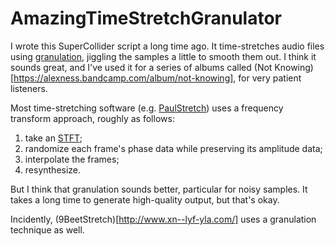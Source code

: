 # AmazingTimeStretchGranulator

I wrote this SuperCollider script a long time ago.  It time-stretches audio files using [granulation](https://en.wikipedia.org/wiki/Granular_synthesis), jiggling the samples a little to smooth them out.  I think it sounds great, and I've used it for a series of albums called (Not Knowing)[https://alexness.bandcamp.com/album/not-knowing], for very patient listeners.

Most time-stretching software (e.g. [PaulStretch](http://hypermammut.sourceforge.net/paulstretch/)) uses a frequency transform approach, roughly as follows:

1. take an [STFT](https://en.wikipedia.org/wiki/Short-time_Fourier_transform);
2. randomize each frame's phase data while preserving its amplitude data;
3. interpolate the frames;
4. resynthesize.

But I think that granulation sounds better, particular for noisy samples.  It takes a long time to generate high-quality output, but that's okay.

Incidently, (9BeetStretch)[http://www.xn--lyf-yla.com/] uses a granulation technique as well.
